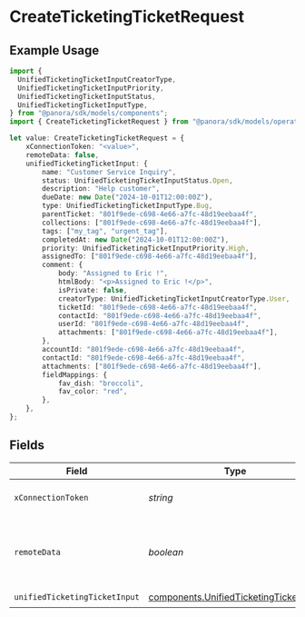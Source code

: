 # CreateTicketingTicketRequest

## Example Usage

```typescript
import {
  UnifiedTicketingTicketInputCreatorType,
  UnifiedTicketingTicketInputPriority,
  UnifiedTicketingTicketInputStatus,
  UnifiedTicketingTicketInputType,
} from "@panora/sdk/models/components";
import { CreateTicketingTicketRequest } from "@panora/sdk/models/operations";

let value: CreateTicketingTicketRequest = {
    xConnectionToken: "<value>",
    remoteData: false,
    unifiedTicketingTicketInput: {
        name: "Customer Service Inquiry",
        status: UnifiedTicketingTicketInputStatus.Open,
        description: "Help customer",
        dueDate: new Date("2024-10-01T12:00:00Z"),
        type: UnifiedTicketingTicketInputType.Bug,
        parentTicket: "801f9ede-c698-4e66-a7fc-48d19eebaa4f",
        collections: ["801f9ede-c698-4e66-a7fc-48d19eebaa4f"],
        tags: ["my_tag", "urgent_tag"],
        completedAt: new Date("2024-10-01T12:00:00Z"),
        priority: UnifiedTicketingTicketInputPriority.High,
        assignedTo: ["801f9ede-c698-4e66-a7fc-48d19eebaa4f"],
        comment: {
            body: "Assigned to Eric !",
            htmlBody: "<p>Assigned to Eric !</p>",
            isPrivate: false,
            creatorType: UnifiedTicketingTicketInputCreatorType.User,
            ticketId: "801f9ede-c698-4e66-a7fc-48d19eebaa4f",
            contactId: "801f9ede-c698-4e66-a7fc-48d19eebaa4f",
            userId: "801f9ede-c698-4e66-a7fc-48d19eebaa4f",
            attachments: ["801f9ede-c698-4e66-a7fc-48d19eebaa4f"],
        },
        accountId: "801f9ede-c698-4e66-a7fc-48d19eebaa4f",
        contactId: "801f9ede-c698-4e66-a7fc-48d19eebaa4f",
        attachments: ["801f9ede-c698-4e66-a7fc-48d19eebaa4f"],
        fieldMappings: {
            fav_dish: "broccoli",
            fav_color: "red",
        },
    },
};
```

## Fields

| Field                                                                                            | Type                                                                                             | Required                                                                                         | Description                                                                                      | Example                                                                                          |
| ------------------------------------------------------------------------------------------------ | ------------------------------------------------------------------------------------------------ | ------------------------------------------------------------------------------------------------ | ------------------------------------------------------------------------------------------------ | ------------------------------------------------------------------------------------------------ |
| `xConnectionToken`                                                                               | *string*                                                                                         | :heavy_check_mark:                                                                               | The connection token                                                                             |                                                                                                  |
| `remoteData`                                                                                     | *boolean*                                                                                        | :heavy_minus_sign:                                                                               | Set to true to include data from the original Ticketing software.                                | false                                                                                            |
| `unifiedTicketingTicketInput`                                                                    | [components.UnifiedTicketingTicketInput](../../models/components/unifiedticketingticketinput.md) | :heavy_check_mark:                                                                               | N/A                                                                                              |                                                                                                  |